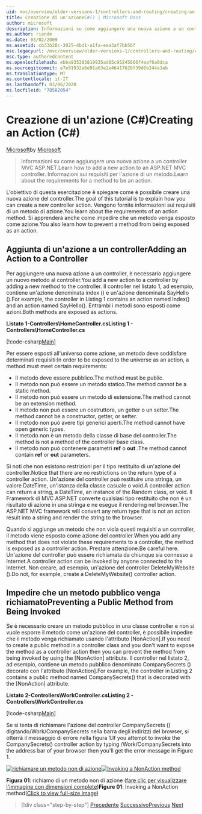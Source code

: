 ```yaml
---
uid: mvc/overview/older-versions-1/controllers-and-routing/creating-an-action-cs
title: Creazione di un'azioneC#() | Microsoft Docs
author: microsoft
description: Informazioni su come aggiungere una nuova azione a un controller MVC ASP.NET. Informazioni sui requisiti per l'azione di un metodo.
ms.author: riande
ms.date: 03/02/2009
ms.assetid: cb33b28c-3025-4bd1-a1fa-eaa3af7bb56f
msc.legacyurl: /mvc/overview/older-versions-1/controllers-and-routing/creating-an-action-cs
msc.type: authoredcontent
ms.openlocfilehash: ebba935383819935ad85c95245666f4eaf6a0dca
ms.sourcegitcommit: e7e91932a6e91a63e2e46417626f39d6b244a3ab
ms.translationtype: MT
ms.contentlocale: it-IT
ms.lasthandoff: 03/06/2020
ms.locfileid: "78582054"
---
```

# <a name="creating-an-action-c"></a><span data-ttu-id="d410d-104">Creazione di un'azione (C#)</span><span class="sxs-lookup"><span data-stu-id="d410d-104">Creating an Action (C#)</span></span>

<span data-ttu-id="d410d-105">[Microsoft](https://github.com/microsoft)</span><span class="sxs-lookup"><span data-stu-id="d410d-105">by [Microsoft](https://github.com/microsoft)</span></span>

> <span data-ttu-id="d410d-106">Informazioni su come aggiungere una nuova azione a un controller MVC ASP.NET.</span><span class="sxs-lookup"><span data-stu-id="d410d-106">Learn how to add a new action to an ASP.NET MVC controller.</span></span> <span data-ttu-id="d410d-107">Informazioni sui requisiti per l'azione di un metodo.</span><span class="sxs-lookup"><span data-stu-id="d410d-107">Learn about the requirements for a method to be an action.</span></span>

<span data-ttu-id="d410d-108">L'obiettivo di questa esercitazione è spiegare come è possibile creare una nuova azione del controller.</span><span class="sxs-lookup"><span data-stu-id="d410d-108">The goal of this tutorial is to explain how you can create a new controller action.</span></span> <span data-ttu-id="d410d-109">Vengono fornite informazioni sui requisiti di un metodo di azione.</span><span class="sxs-lookup"><span data-stu-id="d410d-109">You learn about the requirements of an action method.</span></span> <span data-ttu-id="d410d-110">Si apprenderà anche come impedire che un metodo venga esposto come azione.</span><span class="sxs-lookup"><span data-stu-id="d410d-110">You also learn how to prevent a method from being exposed as an action.</span></span>

## <a name="adding-an-action-to-a-controller"></a><span data-ttu-id="d410d-111">Aggiunta di un'azione a un controller</span><span class="sxs-lookup"><span data-stu-id="d410d-111">Adding an Action to a Controller</span></span>

<span data-ttu-id="d410d-112">Per aggiungere una nuova azione a un controller, è necessario aggiungere un nuovo metodo al controller.</span><span class="sxs-lookup"><span data-stu-id="d410d-112">You add a new action to a controller by adding a new method to the controller.</span></span> <span data-ttu-id="d410d-113">Il controller nel listato 1, ad esempio, contiene un'azione denominata index () e un'azione denominata SayHello ().</span><span class="sxs-lookup"><span data-stu-id="d410d-113">For example, the controller in Listing 1 contains an action named Index() and an action named SayHello().</span></span> <span data-ttu-id="d410d-114">Entrambi i metodi sono esposti come azioni.</span><span class="sxs-lookup"><span data-stu-id="d410d-114">Both methods are exposed as actions.</span></span>

<span data-ttu-id="d410d-115">**Listato 1-Controllers\HomeController.cs**</span><span class="sxs-lookup"><span data-stu-id="d410d-115">**Listing 1 - Controllers\HomeController.cs**</span></span>

[!code-csharp[Main](creating-an-action-cs/samples/sample1.cs)]

<span data-ttu-id="d410d-116">Per essere esposti all'universo come azione, un metodo deve soddisfare determinati requisiti:</span><span class="sxs-lookup"><span data-stu-id="d410d-116">In order to be exposed to the universe as an action, a method must meet certain requirements:</span></span>

- <span data-ttu-id="d410d-117">Il metodo deve essere pubblico.</span><span class="sxs-lookup"><span data-stu-id="d410d-117">The method must be public.</span></span>
- <span data-ttu-id="d410d-118">Il metodo non può essere un metodo statico.</span><span class="sxs-lookup"><span data-stu-id="d410d-118">The method cannot be a static method.</span></span>
- <span data-ttu-id="d410d-119">Il metodo non può essere un metodo di estensione.</span><span class="sxs-lookup"><span data-stu-id="d410d-119">The method cannot be an extension method.</span></span>
- <span data-ttu-id="d410d-120">Il metodo non può essere un costruttore, un getter o un setter.</span><span class="sxs-lookup"><span data-stu-id="d410d-120">The method cannot be a constructor, getter, or setter.</span></span>
- <span data-ttu-id="d410d-121">Il metodo non può avere tipi generici aperti.</span><span class="sxs-lookup"><span data-stu-id="d410d-121">The method cannot have open generic types.</span></span>
- <span data-ttu-id="d410d-122">Il metodo non è un metodo della classe di base del controller.</span><span class="sxs-lookup"><span data-stu-id="d410d-122">The method is not a method of the controller base class.</span></span>
- <span data-ttu-id="d410d-123">Il metodo non può contenere parametri **ref** o **out** .</span><span class="sxs-lookup"><span data-stu-id="d410d-123">The method cannot contain **ref** or **out** parameters.</span></span>

<span data-ttu-id="d410d-124">Si noti che non esistono restrizioni per il tipo restituito di un'azione del controller.</span><span class="sxs-lookup"><span data-stu-id="d410d-124">Notice that there are no restrictions on the return type of a controller action.</span></span> <span data-ttu-id="d410d-125">Un'azione del controller può restituire una stringa, un valore DateTime, un'istanza della classe casuale o void.</span><span class="sxs-lookup"><span data-stu-id="d410d-125">A controller action can return a string, a DateTime, an instance of the Random class, or void.</span></span> <span data-ttu-id="d410d-126">Il Framework di MVC ASP.NET converte qualsiasi tipo restituito che non è un risultato di azione in una stringa e ne esegue il rendering nel browser.</span><span class="sxs-lookup"><span data-stu-id="d410d-126">The ASP.NET MVC framework will convert any return type that is not an action result into a string and render the string to the browser.</span></span>

<span data-ttu-id="d410d-127">Quando si aggiunge un metodo che non viola questi requisiti a un controller, il metodo viene esposto come azione del controller.</span><span class="sxs-lookup"><span data-stu-id="d410d-127">When you add any method that does not violate these requirements to a controller, the method is exposed as a controller action.</span></span> <span data-ttu-id="d410d-128">Prestare attenzione.</span><span class="sxs-lookup"><span data-stu-id="d410d-128">Be careful here.</span></span> <span data-ttu-id="d410d-129">Un'azione del controller può essere richiamata da chiunque sia connesso a Internet.</span><span class="sxs-lookup"><span data-stu-id="d410d-129">A controller action can be invoked by anyone connected to the Internet.</span></span> <span data-ttu-id="d410d-130">Non creare, ad esempio, un'azione del controller DeleteMyWebsite ().</span><span class="sxs-lookup"><span data-stu-id="d410d-130">Do not, for example, create a DeleteMyWebsite() controller action.</span></span>

## <a name="preventing-a-public-method-from-being-invoked"></a><span data-ttu-id="d410d-131">Impedire che un metodo pubblico venga richiamato</span><span class="sxs-lookup"><span data-stu-id="d410d-131">Preventing a Public Method from Being Invoked</span></span>

<span data-ttu-id="d410d-132">Se è necessario creare un metodo pubblico in una classe controller e non si vuole esporre il metodo come un'azione del controller, è possibile impedire che il metodo venga richiamato usando l'attributo [NonAction].</span><span class="sxs-lookup"><span data-stu-id="d410d-132">If you need to create a public method in a controller class and you don't want to expose the method as a controller action then you can prevent the method from being invoked by using the [NonAction] attribute.</span></span> <span data-ttu-id="d410d-133">Il controller nel listato 2, ad esempio, contiene un metodo pubblico denominato CompanySecrets () decorato con l'attributo [NonAction].</span><span class="sxs-lookup"><span data-stu-id="d410d-133">For example, the controller in Listing 2 contains a public method named CompanySecrets() that is decorated with the [NonAction] attribute.</span></span>

<span data-ttu-id="d410d-134">**Listato 2-Controllers\WorkController.cs**</span><span class="sxs-lookup"><span data-stu-id="d410d-134">**Listing 2 - Controllers\WorkController.cs**</span></span>

[!code-csharp[Main](creating-an-action-cs/samples/sample2.cs)]

<span data-ttu-id="d410d-135">Se si tenta di richiamare l'azione del controller CompanySecrets () digitando/Work/CompanySecrets nella barra degli indirizzi del browser, si otterrà il messaggio di errore nella figura 1.</span><span class="sxs-lookup"><span data-stu-id="d410d-135">If you attempt to invoke the CompanySecrets() controller action by typing /Work/CompanySecrets into the address bar of your browser then you'll get the error message in Figure 1.</span></span>

<span data-ttu-id="d410d-136">[![richiamare un metodo non di azione](creating-an-action-cs/_static/image1.jpg)](creating-an-action-cs/_static/image1.png)</span><span class="sxs-lookup"><span data-stu-id="d410d-136">[![Invoking a NonAction method](creating-an-action-cs/_static/image1.jpg)](creating-an-action-cs/_static/image1.png)</span></span>

<span data-ttu-id="d410d-137">**Figura 01**: richiamo di un metodo non di azione ([fare clic per visualizzare l'immagine con dimensioni complete](creating-an-action-cs/_static/image2.png))</span><span class="sxs-lookup"><span data-stu-id="d410d-137">**Figure 01**: Invoking a NonAction method([Click to view full-size image](creating-an-action-cs/_static/image2.png))</span></span>

> [!div class="step-by-step"]
> <span data-ttu-id="d410d-138">[Precedente](creating-a-controller-cs.md)
> [Successivo](asp-net-mvc-routing-overview-vb.md)</span><span class="sxs-lookup"><span data-stu-id="d410d-138">[Previous](creating-a-controller-cs.md)
[Next](asp-net-mvc-routing-overview-vb.md)</span></span>
